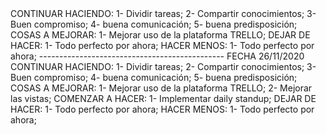 <!--- PRIMER RETROSPECTIVA 5/11/20 ---!>

CONTINUAR HACIENDO: 

1- Dividir tareas;
2- Compartir conocimientos;
3- Buen compromiso;
4- buena comunicación;
5- buena predisposición;

COSAS A MEJORAR:

1- Mejorar uso de la plataforma TRELLO;


DEJAR DE HACER:

1- Todo perfecto por ahora;

HACER MENOS:

1- Todo perfecto por ahora;

----------------------------------------------
FECHA 26/11/2020

CONTINUAR HACIENDO: 

1- Dividir tareas;
2- Compartir conocimientos;
3- Buen compromiso;
4- buena comunicación;
5- buena predisposición;

COSAS A MEJORAR:

1- Mejorar uso de la plataforma TRELLO;
2- Mejorar las vistas;

COMENZAR A HACER:

1- Implementar daily standup;


DEJAR DE HACER:

1- Todo perfecto por ahora;

HACER MENOS:

1- Todo perfecto por ahora;